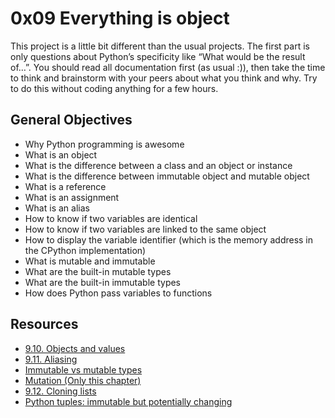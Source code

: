 # 0x09 Everything is object
<p>
This project is a little bit different than the usual projects. The first part is only questions about Python’s specificity like “What would be the result of…”. You should read all documentation first (as usual :)), then take the time to think and brainstorm with your peers about what you think and why. Try to do this without coding anything for a few hours.
</p>

## General Objectives

* Why Python programming is awesome
* What is an object
* What is the difference between a class and an object or instance
* What is the difference between immutable object and mutable object
* What is a reference
* What is an assignment
* What is an alias
* How to know if two variables are identical
* How to know if two variables are linked to the same object
* How to display the variable identifier (which is the memory address in the CPython implementation)
* What is mutable and immutable
* What are the built-in mutable types
* What are the built-in immutable types
* How does Python pass variables to functions

## Resources
* <a href="https://alx-intranet.hbtn.io/rltoken/MrtBogRzYETxnSKG97E7Sg">9.10. Objects and values</a>
* <a href="https://alx-intranet.hbtn.io/rltoken/Ro-7kVXtmWyAeOXEw7RhSg">9.11. Aliasing</a>
* <a href="https://alx-intranet.hbtn.io/rltoken/X1lEmkwQRWI3fP4W7bq_qw">Immutable vs mutable types</a>
* <a href="https://alx-intranet.hbtn.io/rltoken/HpKOdgDg6GIoBoG0UPOgPA">Mutation (Only this chapter)</a>
* <a href="https://alx-intranet.hbtn.io/rltoken/-Gi4PX4srBYFKpZ5Er6sqA">9.12. Cloning lists</a>
* <a href="https://alx-intranet.hbtn.io/rltoken/NZIom4L-tS0HjpY_uEVr9A">Python tuples: immutable but potentially changing</a>
